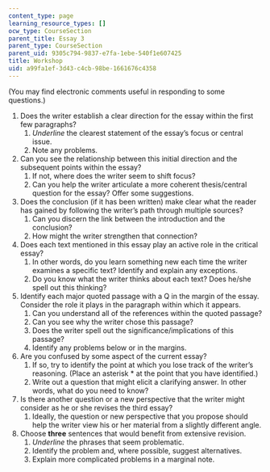 ```yaml
---
content_type: page
learning_resource_types: []
ocw_type: CourseSection
parent_title: Essay 3
parent_type: CourseSection
parent_uid: 9305c794-9837-e7fa-1ebe-540f1e607425
title: Workshop
uid: a99fa1ef-3d43-c4cb-98be-1661676c4358
---
```


(You may find electronic comments useful in responding to some questions.)

1.  Does the writer establish a clear direction for the essay within the first few paragraphs?
    1.  _Underline_ the clearest statement of the essay’s focus or central issue.
    2.  Note any problems.
2.  Can you see the relationship between this initial direction and the subsequent points within the essay?
    1.  If not, where does the writer seem to shift focus?
    2.  Can you help the writer articulate a more coherent thesis/central question for the essay? Offer some suggestions.
3.  Does the conclusion (if it has been written) make clear what the reader has gained by following the writer’s path through multiple sources?
    1.  Can you discern the link between the introduction and the conclusion?
    2.  How might the writer strengthen that connection?
4.  Does each text mentioned in this essay play an active role in the critical essay?
    1.  In other words, do you learn something new each time the writer examines a specific text? Identify and explain any exceptions.
    2.  Do you know what the writer thinks about each text? Does he/she spell out this thinking?
5.  Identify each major quoted passage with a Q in the margin of the essay. Consider the role it plays in the paragraph within which it appears.
    1.  Can you understand all of the references within the quoted passage?
    2.  Can you see why the writer chose this passage?
    3.  Does the writer spell out the significance/implications of this passage?
    4.  Identify any problems below or in the margins.
6.  Are you confused by some aspect of the current essay?
    1.  If so, try to identify the point at which you lose track of the writer’s reasoning. (Place an asterisk \* at the point that you have identified.)
    2.  Write out a question that might elicit a clarifying answer. In other words, what do you need to know?
7.  Is there another question or a new perspective that the writer might consider as he or she revises the third essay?
    1.  Ideally, the question or new perspective that you propose should help the writer view his or her material from a slightly different angle.
8.  Choose **three** sentences that would benefit from extensive revision.
    1.  _Underline_ the phrases that seem problematic.
    2.  Identify the problem and, where possible, suggest alternatives.
    3.  Explain more complicated problems in a marginal note.